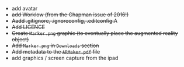 * add avatar
* ~~add Worklow (from the Chapman issue of 2016!)~~
* ~~Aadd .gitignore, .ignoreconfig, .editconfig.~~A
* ~~Add LICENCE~~
* ~~Create `Marker.png` graphic (to eventually place the augmented reality object)~~
* ~~Add `Marker.png` in `Downloads` section~~
* ~~Add metadata to the `ARMaker.pdf` file~~
* add graphics / screen capture from the ipad